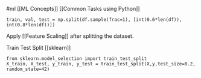 #ml [[ML Concepts]] [[Common Tasks using Python]]

```
train, val, test = np.split(df.sample(frac=1), [int(0.6*len(df)), int(0.8*len(df))])
```

Apply [[Feature Scaling]] after splitting the dataset.

Train Test Split [[sklearn]]

```
from sklearn.model_selection import train_test_split
X_train, X_test, y_train, y_test = train_test_split(X,y,test_size=0.2, random_state=42)
```